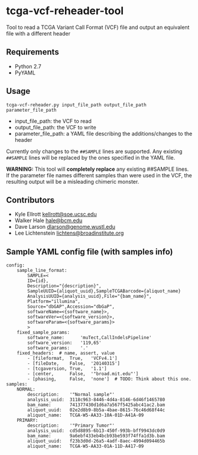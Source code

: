 # tcga-vcf-reheader-tool

Tool to read a TCGA Variant Call Format (VCF) file and output an equivalent file with a different header

## Requirements

* Python 2.7
* PyYAML

## Usage

`tcga-vcf-reheader.py input_file_path output_file_path parameter_file_path`

* input_file_path: the VCF to read
* output_file_path: the VCF to write
* parameter_file_path: a YAML file describing the additions/changes to the header

Currently only changes to the `##SAMPLE` lines are supported. Any existing `##SAMPLE` lines will be replaced by the ones specified in the YAML file.

**WARNING:** This tool will **completely replace** any existing ##SAMPLE lines. If the parameter file names different samples than were used in the VCF, the resulting output will be a misleading chimeric monster.

## Contributors

* Kyle Ellrott <kellrott@soe.ucsc.edu>
* Walker Hale <hale@bcm.edu>
* Dave Larson <dlarson@genome.wustl.edu>
* Lee Lichtenstein <lichtens@broadinstitute.org>

## Sample YAML config file (with samples info)
```
config:
    sample_line_format:
        SAMPLE=<
        ID={id},
        Description="{description}",
        SampleUUID={aliquot_uuid},SampleTCGABarcode={aliquot_name}
        AnalysisUUID={analysis_uuid},File="{bam_name}",
        Platform="illumina",
        Source="dbGAP",Accession="dbGaP",
        softwareName=<{software_name}>,
        softwareVer=<{software_version}>,
        softwareParam=<{software_params}>
        >
    fixed_sample_params:
        software_name:      'muTect,CallIndelsPipeline'
        software_version:   '119,65'
        software_params:    '.'
    fixed_headers:  # name, assert, value
        - [fileformat,  True,   'VCFv4.1']
        - [fileDate,    False,  '20140315']
        - [tcgaversion, True,   '1.1']
        - [center,      False,  '"broad.mit.edu"']
        - [phasing,     False,  'none']  # TODO: Think about this one.
samples:
    NORMAL:
        description:    '"Normal sample"'
        analysis_uuid:  3118c963-8446-4d4a-8146-6d46f1465780
        bam_name:       741377430d1d6a7a567f5425abc41ac2.bam
        aliquot_uuid:   02e2d8b9-8b5a-4bae-8615-76c46d68f44c
        aliquot_name:   TCGA-W5-AA33-10A-01D-A41A-09
    PRIMARY:
        description:    '"Primary Tumor"'
        analysis_uuid:  cd5d8895-6b13-450f-993b-bff9943dc0d9
        bam_name:       9a6ebf433eb4bcb93be593f74ffa1d3b.bam
        aliquot_uuid:   f23b3d0d-26a5-4adf-8aec-4994d094465b
        aliquot_name:   TCGA-W5-AA33-01A-11D-A417-09
```
